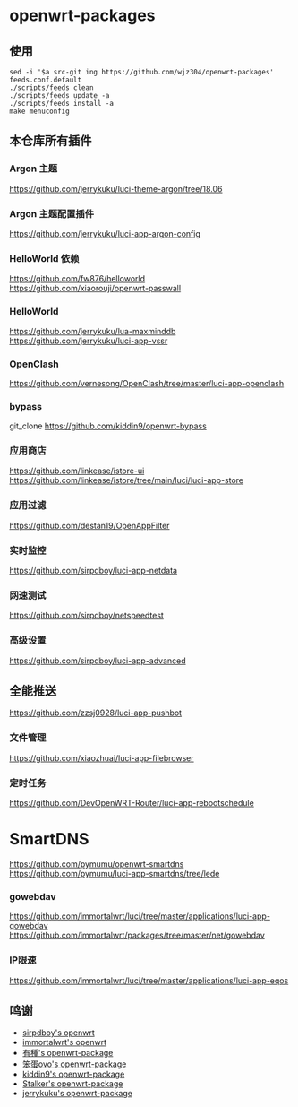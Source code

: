 # openwrt-packages


## 使用
```
sed -i '$a src-git ing https://github.com/wjz304/openwrt-packages' feeds.conf.default
./scripts/feeds clean
./scripts/feeds update -a
./scripts/feeds install -a
make menuconfig
```

## 本仓库所有插件
### Argon 主题
https://github.com/jerrykuku/luci-theme-argon/tree/18.06  


### Argon 主题配置插件
https://github.com/jerrykuku/luci-app-argon-config  


### HelloWorld 依赖
https://github.com/fw876/helloworld  
https://github.com/xiaorouji/openwrt-passwall  


### HelloWorld
https://github.com/jerrykuku/lua-maxminddb  
https://github.com/jerrykuku/luci-app-vssr  


### OpenClash
https://github.com/vernesong/OpenClash/tree/master/luci-app-openclash  


### bypass
git_clone https://github.com/kiddin9/openwrt-bypass  


### 应用商店
https://github.com/linkease/istore-ui  
https://github.com/linkease/istore/tree/main/luci/luci-app-store  


### 应用过滤
https://github.com/destan19/OpenAppFilter  


### 实时监控
https://github.com/sirpdboy/luci-app-netdata  


### 网速测试
https://github.com/sirpdboy/netspeedtest  


### 高级设置
https://github.com/sirpdboy/luci-app-advanced  


## 全能推送
https://github.com/zzsj0928/luci-app-pushbot  


### 文件管理
https://github.com/xiaozhuai/luci-app-filebrowser  


### 定时任务
https://github.com/DevOpenWRT-Router/luci-app-rebootschedule  


# SmartDNS
https://github.com/pymumu/openwrt-smartdns 
https://github.com/pymumu/luci-app-smartdns/tree/lede


### gowebdav
https://github.com/immortalwrt/luci/tree/master/applications/luci-app-gowebdav  
https://github.com/immortalwrt/packages/tree/master/net/gowebdav  


### IP限速
https://github.com/immortalwrt/luci/tree/master/applications/luci-app-eqos


## 鸣谢
- [sirpdboy's openwrt](https://github.com/sirpdboy)
- [immortalwrt's openwrt](https://github.com/immortalwrt/packages)
- [有種's openwrt-package](https://github.com/kenzok8/openwrt-packages)
- [笨蛋ovo's openwrt-package](https://github.com/liuran001/openwrt-packages)
- [kiddin9's openwrt-package](https://github.com/kiddin9/openwrt-packages)
- [Stalker's openwrt-package](https://github.com/xiangfeidexiaohuo/openwrt-packages)
- [jerrykuku's openwrt-package](https://github.com/jerrykuku/openwrt-package)